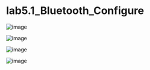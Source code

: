 # lab5.1_Bluetooth_Configure

![image](https://user-images.githubusercontent.com/33184844/112712945-caded200-8e8f-11eb-8714-221171799bc4.png)

![image](https://user-images.githubusercontent.com/33184844/112712990-f5c92600-8e8f-11eb-9150-be3421cbda75.png)

![image](https://user-images.githubusercontent.com/33184844/112713004-04afd880-8e90-11eb-8f00-407659f82a87.png)

![image](https://user-images.githubusercontent.com/33184844/112713023-1d1ff300-8e90-11eb-8eb2-d2d5000f7655.png)

